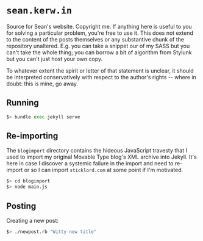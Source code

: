 # `sean.kerw.in`

Source for Sean's website.  Copyright me.  If anything here is useful to you for
solving a particular problem, you're free to use it.  This does not extend to
the content of the posts themselves or any substantive chunk of the repository
unaltered.  E.g. you can take a snippet our of my SASS but you can't take the
whole thing; you can borrow a bit of algorithm from Stylunk but you can't just
host your own copy.

To whatever extent the spirit or letter of that statement is unclear, it should
be interpreted conservatively with respect to the author's rights -- where in
doubt: this is mine, go away.

## Running

```bash
$> bundle exec jekyll serve
```

## Re-importing
The `blogimport` directory contains the hideous JavaScript travesty that I used
to import my original Movable Type blog's XML archive into Jekyll.  It's here
in case I discover a systemic failure in the import and need to re-import or
so I can import `sticklord.com` at some point if I'm motivated.

```bash
$> cd blogimport
$> node main.js
```

## Posting
Creating a new post:
```bash
$> ./newpost.rb "Witty new title"
```
